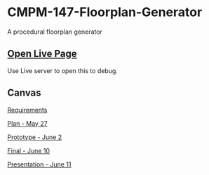# CMPM-147-Floorplan-Generator
A procedural floorplan generator

## [Open Live Page](https://sentientdragon5.github.io/CMPM-147-Floorplan-Generator/)
Use Live server to open this to debug.

## Canvas
[Requirements](https://canvas.ucsc.edu/courses/83319/pages/team-project-requirements?wrap=1)

[Plan - May 27](https://canvas.ucsc.edu/courses/83319/assignments/700073)

[Prototype - June 2](https://canvas.ucsc.edu/courses/83319/assignments/700079)

[Final - June 10](https://canvas.ucsc.edu/courses/83319/assignments/700075)

[Presentation - June 11](https://canvas.ucsc.edu/courses/83319/assignments/700078)
